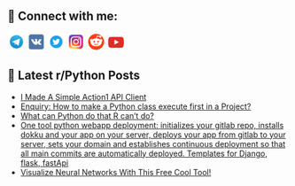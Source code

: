 ## 🔎 Connect with me:
[<img src="https://github.com/bullbesh/bullbesh/blob/main/images/Telegram.png" width="32" height="32" />](https://t.me/bullbesh)
[<img src="https://github.com/bullbesh/bullbesh/blob/main/images/VK.png" width="32" height="32" />](https://vk.com/bullbesh)
[<img src="https://github.com/bullbesh/bullbesh/blob/main/images/Twitter.png" width="32" height="32" />](https://twitter.com/bullbesh1)
[<img src="https://github.com/bullbesh/bullbesh/blob/main/images/Instagram.png" width="32" height="32" />](https://www.instagram.com/bullbesh)
[<img src="https://github.com/bullbesh/bullbesh/blob/main/images/Reddit.png" width="32" height="32" />](https://www.reddit.com/user/bullbesh)
[<img src="https://github.com/bullbesh/bullbesh/blob/main/images/YouTube.png" width="32" height="32" />](https://www.youtube.com/channel/UCtfjRs6uzgq5mfm8S06WTcg)

## 📕 Latest r/Python Posts
<!-- BLOG-POST-LIST:START -->
- [I Made A Simple Action1 API Client](https://www.reddit.com/r/Python/comments/z6z4h8/i_made_a_simple_action1_api_client/)
- [Enquiry: How to make a Python class execute first in a Project?](https://www.reddit.com/r/Python/comments/z6y5ph/enquiry_how_to_make_a_python_class_execute_first/)
- [What can Python do that R can’t do?](https://www.reddit.com/r/Python/comments/z6y4nu/what_can_python_do_that_r_cant_do/)
- [One tool python webapp deployment: initializes your gitlab repo, installs dokku and your app on your server, deploys your app from gitlab to your server, sets your domain and establishes continuous deployment so that all main commits are automatically deployed. Templates for Django, flask, fastApi](https://www.reddit.com/r/Python/comments/z6xuet/one_tool_python_webapp_deployment_initializes/)
- [Visualize Neural Networks With This Free Cool Tool!](https://www.reddit.com/r/Python/comments/z6xeml/visualize_neural_networks_with_this_free_cool_tool/)
<!-- BLOG-POST-LIST:END -->
